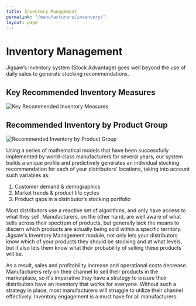 ```yaml
---
title: Inventory Management
permalink: "/manufacturers/inventory/"
layout: page
---
```


# Inventory Management

Jigsaw’s Inventory system (Stock Advantage) goes well beyond the use of daily sales to generate stocking recommendations. 

<div class="card-deck">
  <div class="card my-5 pb-3">
    <div class="card-block">
      <h2 class="color-blue">Key Recommended Inventory Measures</h2>
    </div>
    <div class="text-center pb-1">
      <img class="card-img-bottom" src="/uploads/manufacturer-inventory-1.jpg" alt="Key Recommended Inventory Measures">
    </div>
  </div>
  <div class="card my-5">
    <div class="card-block">
      <h2 class="color-blue">Recommended Inventory by Product Group</h2>
    </div>
    <img class="card-img-bottom" src="/uploads/manufacturer-inventory-2.jpg" alt="Recommended Inventory by Product Group">
  </div>
</div>

Using a series of mathematical models that have been successfully implemented by world-class manufacturers for  several years, our system builds a unique profile and predictively generates an individual stocking recommendation for each of your distributors’ locations, taking into account such variables as:

1. Customer demand &amp; demographics  
2. Market trends &amp; product life cycles  
3. Product gaps in a distributor’s stocking portfolio  

Most distributors use a reactive set of algorithms, and only have access to what they sell. Manufacturers, on the other hand, are well aware of what sells across their spectrum of products, but generally lack the means to discern which products are actually being sold within a specific territory.  Jigsaw's Inventory Management module, not only lets your distributors know which of your products they should be stocking and at what levels, but it also lets them know what their probability of selling these products will be.

As a result, sales and profitability increase and operational costs decrease. Manufacturers rely on their channel to sell their products in the marketplace, so it's imperative they have a strategy to ensure their distributors have an inventory that works for everyone. Without such a strategy in place, most manufacturers will struggle to utilize their channel effectively. Inventory engagement is a must have for all manufacturers.